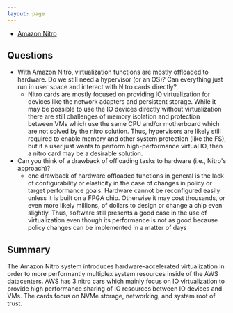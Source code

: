 ```yaml
---
layout: page
---
```


- [Amazon Nitro](https://aws.amazon.com/ec2/nitro/)

## Questions


- With Amazon Nitro, virtualization functions are mostly offloaded to
  hardware. Do we still need a hypervisor (or an OS)? Can everything
  just run in user space and interact with Nitro cards directly?
  - Nitro cards are mostly focused on providing IO virtualization for devices
  like the network adapters and persistent storage. While it may be possible to
  use the IO devices directly without virtualization there are still challenges
  of memory isolation and protection between VMs which use the same CPU and/or
  motherboard which are not solved by the nitro solution. Thus, hypervisors are
  likely still required to enable memory and other system protection (like the
  FS), but if a user just wants to perform high-performance virtual IO, then a
  nitro card may be a desirable solution.
- Can you think of a drawback of offloading tasks to hardware (i.e., Nitro's
  approach)?
  - one drawback of hardware offloaded functions in general is the lack of
  configurability or elasticity in the case of changes in policy or target
  performance goals. Hardware cannot be reconfigured easily unless it is built
  on a FPGA chip. Otherwise it may cost thousands, or even more likely millions,
  of dollars to design or change a chip even slightly. Thus, software still
  presents a good case in the use of virtualization even though its performance
  is not as good because policy changes can be implemented in a matter of days


## Summary

The Amazon Nitro system introduces hardware-accelerated virtualization in order
to more performantly multiplex system resources inside of the AWS datacenters.
AWS has 3 nitro cars which mainly focus on IO virtualization to provide high
performance sharing of IO resources between IO devices and VMs. The cards
focus on NVMe storage, networking, and system root of trust.
